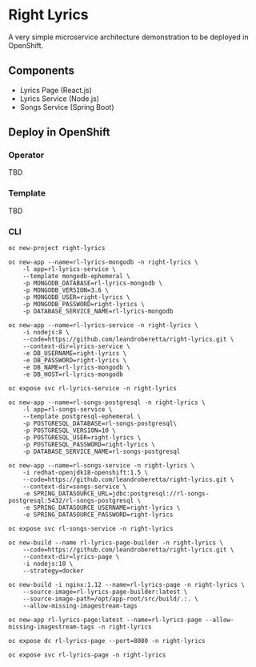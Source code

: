 # Right Lyrics

A very simple microservice architecture demonstration to be deployed in OpenShift.

## Components

* Lyrics Page (React.js)
* Lyrics Service (Node.js)
* Songs Service (Spring Boot)

## Deploy in OpenShift

### Operator

TBD

### Template

TBD

### CLI

    oc new-project right-lyrics

    oc new-app --name=rl-lyrics-mongodb -n right-lyrics \
        -l app=rl-lyrics-service \
        --template mongodb-ephemeral \
        -p MONGODB_DATABASE=rl-lyrics-mongodb \
        -p MONGODB_VERSION=3.6 \
        -p MONGODB_USER=right-lyrics \
        -p MONGODB_PASSWORD=right-lyrics \
        -p DATABASE_SERVICE_NAME=rl-lyrics-mongodb

    oc new-app --name=rl-lyrics-service -n right-lyrics \
        -i nodejs:8 \
        --code=https://github.com/leandroberetta/right-lyrics.git \
        --context-dir=lyrics-service \
        -e DB_USERNAME=right-lyrics \
        -e DB_PASSWORD=right-lyrics \
        -e DB_NAME=rl-lyrics-mongodb \
        -e DB_HOST=rl-lyrics-mongodb

    oc expose svc rl-lyrics-service -n right-lyrics

    oc new-app --name=rl-songs-postgresql -n right-lyrics \
        -l app=rl-songs-service \
        --template postgresql-ephemeral \
        -p POSTGRESQL_DATABASE=rl-songs-postgresql\
        -p POSTGRESQL_VERSION=10 \
        -p POSTGRESQL_USER=right-lyrics \
        -p POSTGRESQL_PASSWORD=right-lyrics \
        -p DATABASE_SERVICE_NAME=rl-songs-postgresql 

    oc new-app --name=rl-songs-service -n right-lyrics \
        -i redhat-openjdk18-openshift:1.5 \
        --code=https://github.com/leandroberetta/right-lyrics.git \
        --context-dir=songs-service \
        -e SPRING_DATASOURCE_URL=jdbc:postgresql://rl-songs-postgresql:5432/rl-songs-postgresql \
        -e SPRING_DATASOURCE_USERNAME=right-lyrics \
        -e SPRING_DATASOURCE_PASSWORD=right-lyrics 

    oc expose svc rl-songs-service -n right-lyrics

    oc new-build --name rl-lyrics-page-builder -n right-lyrics \
        --code=https://github.com/leandroberetta/right-lyrics.git \
        --context-dir=lyrics-page \
        -i nodejs:10 \
        --strategy=docker

    oc new-build -i nginx:1.12 --name=rl-lyrics-page -n right-lyrics \
        --source-image=rl-lyrics-page-builder:latest \
        --source-image-path=/opt/app-root/src/build/.:. \
        --allow-missing-imagestream-tags

    oc new-app rl-lyrics-page:latest --name=rl-lyrics-page --allow-missing-imagestream-tags -n right-lyrics

    oc expose dc rl-lyrics-page --port=8080 -n right-lyrics

    oc expose svc rl-lyrics-page -n right-lyrics